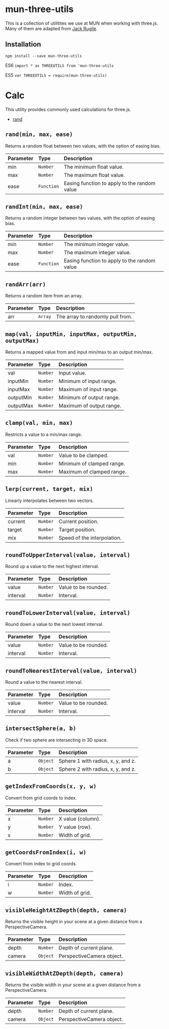 # mun-three-utils

This is a collection of utilitites we use at MUN when working with three.js. Many of them are adapted from [Jack Rugile](https://github.com/jackrugile).

## Installation
`npm install --save mun-three-utils`

ES6
`import * as THREEUTILS from 'mun-three-utils`

ES5
`var THREEUTILS = require(mun-three-utils)`

# Calc
This utility provides commonly used calculations for three.js.

- [rand](#rand)

## `rand(min, max, ease)`
Returns a random float between two values, with the option of easing bias.

| Parameter | Type | Description |
|:---|:---|:---|
| min | `Number` | The minimum float value. |
| max | `Number` | The maximum float value. |
| ease | `Function` | Easing function to apply to the random value |

## `randInt(min, max, ease)`
Returns a random integer between two values, with the option of easing bias.

| Parameter | Type | Description |
|:---|:---|:---|
| min | `Number` | The minimum integer value. |
| max | `Number` | The maximum integer value. |
| ease | `Function` | Easing function to apply to the random value |

## `randArr(arr)`
Returns a random item from an array.

| Parameter | Type | Description |
|:---|:---|:---|
| arr | `Array` | The array to randomly pull from. |

## `map(val, inputMin, inputMax, outputMin, outputMax)`
Returns a mapped value from and input min/max to an output min/max.

| Parameter | Type | Description |
|:---|:---|:---|
| val | `Number` | Input value. |
| inputMin | `Number` | Minimum of input range. |
| inputMax | `Number` | Maximum of input range. |
| outputMin | `Number` | Minimum of output range. |
| outputMax | `Number` | Maximum of output range. |

## `clamp(val, min, max)`
Restricts a value to a min/max range.

| Parameter | Type | Description |
|:---|:---|:---|
| val | `Number` | Value to be clamped. |
| min | `Number` | Minimum of clamped range. |
| max | `Number` | Maximum of clamped range. |

## `lerp(current, target, mix)`
Linearly interpolates between two vectors.

| Parameter | Type | Description |
|:---|:---|:---|
| current | `Number` | Current position. |
| target | `Number` | Target position. |
| mix | `Number` | Speed of the interpolation. |

## `roundToUpperInterval(value, interval)`
Round up a value to the next highest interval.

| Parameter | Type | Description |
|:---|:---|:---|
| value | `Number` | Value to be rounded. |
| interval | `Number` | Interval. |

## `roundToLowerInterval(value, interval)`
Round down a value to the next lowest interval.

| Parameter | Type | Description |
|:---|:---|:---|
| value | `Number` | Value to be rounded. |
| interval | `Number` | Interval. |

## `roundToNearestInterval(value, interval)`
Round a value to the nearest interval.

| Parameter | Type | Description |
|:---|:---|:---|
| value | `Number` | Value to be rounded. |
| interval | `Number` | Interval. |

## `intersectSphere(a, b)`
Check if two sphere are intersecting in 3D space.

| Parameter | Type | Description |
|:---|:---|:---|
| a | `Object` | Sphere 1 with radius, x, y, and z. |
| b | `Object` | Sphere 2 with radius, x, y, and z. |

## `getIndexFromCoords(x, y, w)`
Convert from grid coords to index.

| Parameter | Type | Description |
|:---|:---|:---|
| x | `Number` | X value (column). |
| y | `Number` | Y value (row). |
| x | `Number` | Width of grid. |

## `getCoordsFromIndex(i, w)`
Convert from index to grid coords.

| Parameter | Type | Description |
|:---|:---|:---|
| i | `Number` | Index. |
| w | `Number` | Width of grid. |

## `visibleHeightAtZDepth(depth, camera)`
Returns the visible height in your scene at a given distance from a PerspectiveCamera.

| Parameter | Type | Description |
|:---|:---|:---|
| depth | `Number` | Depth of current plane. |
| camera | `Object` | PerspectiveCamera object. |

## `visibleWidthAtZDepth(depth, camera)`
Returns the visible width in your scene at a given distance from a PerspectiveCamera.

| Parameter | Type | Description |
|:---|:---|:---|
| depth | `Number` | Depth of current plane. |
| camera | `Object` | PerspectiveCamera object. |
